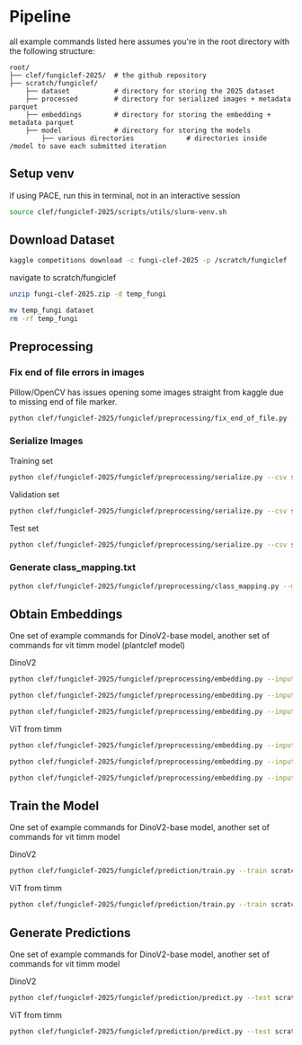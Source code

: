 # Pipeline

all example commands listed here assumes you're in the root directory with the following structure:

```
root/
├── clef/fungiclef-2025/  # the github repository
├── scratch/fungiclef/
    ├── dataset           # directory for storing the 2025 dataset
    ├── processed         # directory for serialized images + metadata parquet
    ├── embeddings        # directory for storing the embedding + metadata parquet
    ├── model             # directory for storing the models
        ├── various directories             # directories inside /model to save each submitted iteration

```

## Setup venv

if using PACE, run this in terminal, not in an interactive session

```bash
source clef/fungiclef-2025/scripts/utils/slurm-venv.sh
```

## Download Dataset

```bash
kaggle competitions download -c fungi-clef-2025 -p /scratch/fungiclef
```

navigate to scratch/fungiclef

```bash
unzip fungi-clef-2025.zip -d temp_fungi
```

```bash
mv temp_fungi dataset
rm -rf temp_fungi
```

## Preprocessing

### Fix end of file errors in images

Pillow/OpenCV has issues opening some images straight from kaggle due to missing end of file marker.

```bash
python clef/fungiclef-2025/fungiclef/preprocessing/fix_end_of_file.py --base-dir /scratch/fungiclef/dataset/images/FungiTastic-FewShot
```

### Serialize Images

Training set

```bash
python clef/fungiclef-2025/fungiclef/preprocessing/serialize.py --csv scratch/fungiclef/dataset/metadata/FungiTastic-FewShot/FungiTastic-FewShot-Train.csv --image-dir scratch/fungiclef/dataset/images/FungiTastic-FewShot/train/fullsize --output scratch/fungiclef/processed/train_serialized.parquet
```

Validation set

```bash
python clef/fungiclef-2025/fungiclef/preprocessing/serialize.py --csv scratch/fungiclef/dataset/metadata/FungiTastic-FewShot/FungiTastic-FewShot-Val.csv --image-dir scratch/fungiclef/dataset/images/FungiTastic-FewShot/val/fullsize --output scratch/fungiclef/processed/val_serialized.parquet
```

Test set

```bash
python clef/fungiclef-2025/fungiclef/preprocessing/serialize.py --csv scratch/fungiclef/dataset/metadata/FungiTastic-FewShot/FungiTastic-FewShot-Test.csv --image-dir scratch/fungiclef/dataset/images/FungiTastic-FewShot/test/fullsize --output scratch/fungiclef/processed/test_serialized.parquet
```

### Generate class_mapping.txt

```bash
python clef/fungiclef-2025/fungiclef/preprocessing/class_mapping.py --metadata scratch/fungiclef/dataset/metadata/FungiTastic-FewShot/FungiTastic-FewShot-Train.csv --output clef/fungiclef-2025/fungiclef/class_mapping.txt
```

## Obtain Embeddings

One set of example commands for DinoV2-base model, another set of commands for vit timm model (plantclef model)

DinoV2

```bash
python clef/fungiclef-2025/fungiclef/preprocessing/embedding.py --input scratch/fungiclef/processed/train_serialized.parquet --output scratch/fungiclef/embeddings/train_embeddings.parquet --model-name facebook/dinov2-base --batch-size 64 --num-workers 6
```

```bash
python clef/fungiclef-2025/fungiclef/preprocessing/embedding.py --input scratch/fungiclef/processed/val_serialized.parquet --output scratch/fungiclef/embeddings/val_embeddings.parquet --model-name facebook/dinov2-base --batch-size 64 --num-workers 6
```

```bash
python clef/fungiclef-2025/fungiclef/preprocessing/embedding.py --input scratch/fungiclef/processed/test_serialized.parquet --output scratch/fungiclef/embeddings/test_embeddings.parquet --model-name facebook/dinov2-base --batch-size 64 --num-workers 6
```

ViT from timm

```bash
python clef/fungiclef-2025/fungiclef/preprocessing/embedding.py --input scratch/fungiclef/processed/train_serialized.parquet --output scratch/fungiclef/embeddings/plantclef/train_embeddings.parquet --model-name facebook/dinov2-base --batch-size 64 --num-workers 6 --model-name vit_base_patch14_reg4_dinov2.lvd142m
```

```bash
python clef/fungiclef-2025/fungiclef/preprocessing/embedding.py --input scratch/fungiclef/processed/val_serialized.parquet --output scratch/fungiclef/embeddings/plantclef/val_embeddings.parquet --model-name facebook/dinov2-base --batch-size 64 --num-workers 6 --model-name vit_base_patch14_reg4_dinov2.lvd142m
```

```bash
python clef/fungiclef-2025/fungiclef/preprocessing/embedding.py --input scratch/fungiclef/processed/test_serialized.parquet --output scratch/fungiclef/embeddings/plantclef/test_embeddings.parquet --model-name facebook/dinov2-base --batch-size 64 --num-workers 6 --model-name vit_base_patch14_reg4_dinov2.lvd142m
```

## Train the Model

One set of example commands for DinoV2-base model, another set of commands for vit timm model

DinoV2

```bash
python clef/fungiclef-2025/fungiclef/prediction/train.py --train scratch/fungiclef/embeddings/dinov2/train_embeddings.parquet --val scratch/fungiclef/embeddings/dinov2/val_embeddings.parquet --batch-size 64 --max-epochs 20 --output-dir scratch/fungiclef/model/base_model --learning-rate 1e-3
```

ViT from timm

```bash
python clef/fungiclef-2025/fungiclef/prediction/train.py --train scratch/fungiclef/embeddings/plantclef/train_embeddings.parquet --val scratch/fungiclef/embeddings/plantclef/val_embeddings.parquet --batch-size 64 --max-epochs 20 --output-dir scratch/fungiclef/model/plantclef --learning-rate 1e-3
```

## Generate Predictions

One set of example commands for DinoV2-base model, another set of commands for vit timm model

DinoV2

```bash
python clef/fungiclef-2025/fungiclef/prediction/predict.py --test scratch/fungiclef/embeddings/dinov2/test_embeddings.parquet --model scratch/fungiclef/model/base_model/base_fungi-classifier-epoch=05-val_loss=5.17.ckpt --output clef/fungiclef-2025/fungiclef/prediction/base_predictions.csv
```

ViT from timm

```bash
python clef/fungiclef-2025/fungiclef/prediction/predict.py --test scratch/fungiclef/embeddings/plantclef/test_embeddings.parquet --model scratch/fungiclef/model/plantclef/plantclef_fungi-classifier-epoch=04-val_loss=5.16.ckpt --output clef/fungiclef-2025/fungiclef/prediction/plantclef_predictions.csv
```
